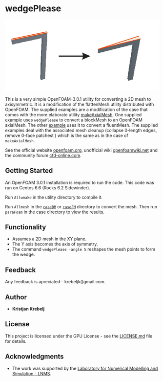 # wedgePlease

![wedgePlease](wedgePlease.PNG)

This is a very simple OpenFOAM-3.0.1 utility for converting a 2D mesh to axisymmetric.
It is a modification of the flattenMesh utility distributed with OpenFOAM.
The supplied examples are a modification of the case that comes with the more elaborate utility [makeAxialMesh](http://openfoamwiki.net/index.php/Contrib/MakeAxialMesh).
One supplied [example](/caseBM) uses `wedgePlease` to convert a blockMesh to an OpenFOAM axialMesh.
The other [example](/caseBF) uses it to convert a fluentMesh.
The supplied examples deal with the associated mesh cleanup (collapse 0-length edges, remove 0-face patchest ) which is the same as in the case of `makeAxialMesh`.

See the official website [openfoam.org](https://openfoam.org/), unofficial wiki
[openfoamwiki.net](https://openfoamwiki.net/index.php/Main_Page) and the community forum
[cfd-online.com](https://www.cfd-online.com/Forums/openfoam/).

## Getting Started

An OpenFOAM 3.0.1 installation is required to run the code. This code was run on Centos 6.6 (Rocks 6.2 Sidewinder).

Run `Allwmake` in the utility directory to compile it.

Run `Allmesh` in the [`caseBM`](/caseBM) or [`caseFM`](/caseFM) directory to convert the mesh. Then run `paraFoam` in the case directory to view the results.

## Functionality

* Assumes a 2D mesh in the XY plane.
* The Y axis becomes the axis of symmetry.
* The command `wedgePlease -angle 5` reshapes the mesh points to form the wedge.

## Feedback

Any feedback is apreciated - krebeljk()gmail.com.

## Author

* **Kristjan Krebelj**

## License

This project is licensed under the GPU License - see the [LICENSE.md](LICENSE.md) file for details.

## Acknowledgments

* The work was supported by the [Laboratory for Numerical Modelling and Simulation - LNMS](http://lab.fs.uni-lj.si/lnms/).
